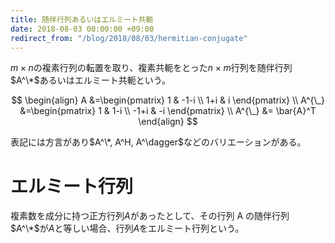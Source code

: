 ```yaml
---
title: 随伴行列あるいはエルミート共軛
date: 2018-08-03 00:00:00 +09:00
redirect_from: "/blog/2018/08/03/hermitian-conjugate"
---
```


$m\times n$の複素行列の転置を取り、複素共軛をとった$n\times m$行列を随伴行列$A^\*$あるいはエルミート共軛という。

$$
\begin{align}
A &=\begin{pmatrix} 1 & -1-i \\ 1+i & i \end{pmatrix} \\
A^{\_} &=\begin{pmatrix} 1 & 1-i \\ -1+i & -i \end{pmatrix} \\
A^{\_} &= \bar{A}^T
\end{align}
$$

表記には方言があり$A^\*, A^H, A^\dagger$などのバリエーションがある。

# エルミート行列

複素数を成分に持つ正方行列$A$があったとして、その行列 A の随伴行列$A^\*$が$A$と等しい場合、行列$A$をエルミート行列という。
